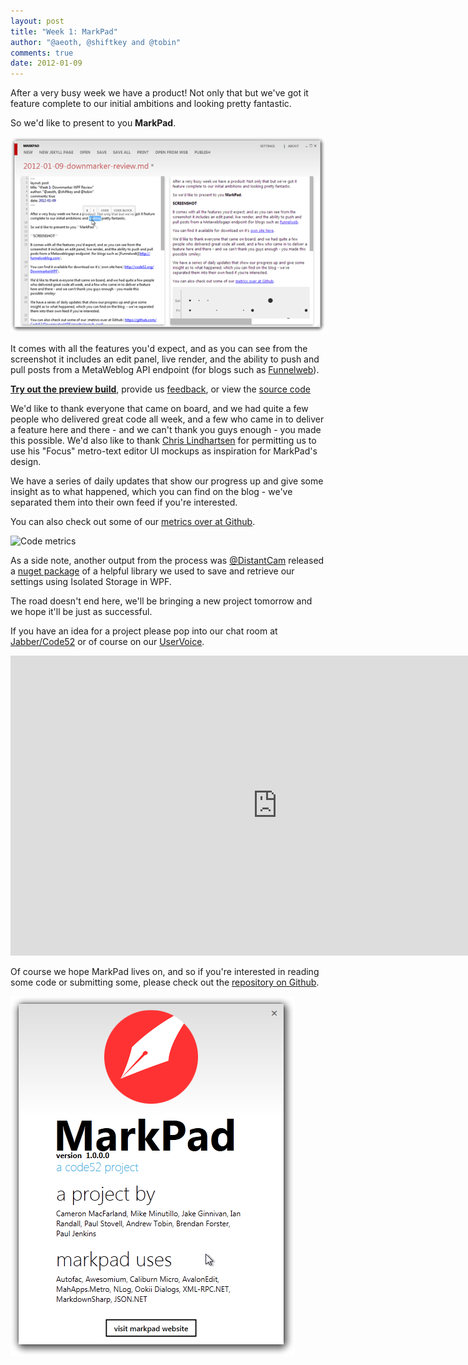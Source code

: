```yaml
--- 
layout: post
title: "Week 1: MarkPad"
author: "@aeoth, @shiftkey and @tobin"
comments: true
date: 2012-01-09
---
```


After a very busy week we have a product!  Not only that but we've got it feature complete to our initial ambitions and looking pretty fantastic.

So we'd like to present to you **MarkPad**.

![](/img/week1-wrapup-screenshot1.png)

It comes with all the features you'd expect, and as you can see from the screenshot it includes an edit panel, live render, and the ability to push and pull posts from a MetaWeblog API endpoint (for blogs such as [Funnelweb](http://funnelweblog.com)).

**[Try out the preview build](https://github.com/downloads/Code52/DownmarkerWPF/Markpad.1.0rc.zip)**, provide us [feedback](https://github.com/Code52/DownmarkerWPF/issues), or view the [source code](https://github.com/Code52/DownmarkerWPF)

We'd like to thank everyone that came on board, and we had quite a few people who delivered great code all week, and a few who came in to deliver a feature here and there - and we can't thank you guys enough - you made this possible. We'd also like to thank [Chris Lindhartsen](http://clindhartsen.deviantart.com/art/Focus-Text-Editor-176271501) for permitting us to use his "Focus" metro-text editor UI mockups as inspiration for MarkPad's design.

We have a series of daily updates that show our progress up and give some insight as to what happened, which you can find on the blog  - we've separated them into their own feed if you're interested.

You can also check out some of our [metrics over at Github](https://github.com/Code52/DownmarkerWPF/graphs/punch_card).

![Code metrics](https://chart.googleapis.com/chart?chs=800x300&chds=-1,24,-1,7,0,8&chf=bg,s,efefef&chd=t:0,1,2,3,4,5,6,7,8,9,10,11,12,13,14,15,16,17,18,19,20,21,22,23,0,1,2,3,4,5,6,7,8,9,10,11,12,13,14,15,16,17,18,19,20,21,22,23,0,1,2,3,4,5,6,7,8,9,10,11,12,13,14,15,16,17,18,19,20,21,22,23,0,1,2,3,4,5,6,7,8,9,10,11,12,13,14,15,16,17,18,19,20,21,22,23,0,1,2,3,4,5,6,7,8,9,10,11,12,13,14,15,16,17,18,19,20,21,22,23,0,1,2,3,4,5,6,7,8,9,10,11,12,13,14,15,16,17,18,19,20,21,22,23,0,1,2,3,4,5,6,7,8,9,10,11,12,13,14,15,16,17,18,19,20,21,22,23,0,1,2,3,4,5,6,7,8,9,10,11,12,13,14,15,16,17,18,19,20,21,22,23|0,0,0,0,0,0,0,0,0,0,0,0,0,0,0,0,0,0,0,0,0,0,0,0,1,1,1,1,1,1,1,1,1,1,1,1,1,1,1,1,1,1,1,1,1,1,1,1,2,2,2,2,2,2,2,2,2,2,2,2,2,2,2,2,2,2,2,2,2,2,2,2,3,3,3,3,3,3,3,3,3,3,3,3,3,3,3,3,3,3,3,3,3,3,3,3,4,4,4,4,4,4,4,4,4,4,4,4,4,4,4,4,4,4,4,4,4,4,4,4,5,5,5,5,5,5,5,5,5,5,5,5,5,5,5,5,5,5,5,5,5,5,5,5,6,6,6,6,6,6,6,6,6,6,6,6,6,6,6,6,6,6,6,6,6,6,6,6,7,7,7,7,7,7,7,7,7,7,7,7,7,7,7,7,7,7,7,7,7,7,7,7|1,2,3,0,0,0,0,0,0,0,0,0,1,0,1,2,3,3,0,3,2,1,0,1,0,0,0,0,0,0,0,0,0,0,0,0,0,0,0,0,0,0,1,0,0,0,0,0,0,0,0,0,0,0,0,0,2,0,0,0,0,0,3,0,0,0,1,1,0,1,5,4,0,0,1,0,0,0,0,0,0,0,0,0,0,0,1,0,1,2,0,0,3,2,1,0,0,0,0,1,0,0,0,1,2,1,2,5,3,1,3,2,0,0,0,1,1,2,3,2,2,0,0,1,0,0,1,3,0,0,0,0,0,3,1,5,2,4,5,4,0,3,8,0,2,1,1,0,0,0,0,0,0,5,0,0,0,0,0,1,1,0,2,1,0,0,0,2,0,0,0,0,0,0,0,0,0,0,0,0,0,0,0,0,0,0,0,0,0,0,0,0&chxt=x,y&chm=o,333333,1,1.0,25.0&chxl=0:||12am|1|2|3|4|5|6|7|8|9|10|11|12pm|1|2|3|4|5|6|7|8|9|10|11||1:||Sun|Mon|Tue|Wed|Thr|Fri|Sat|&cht=s)

As a side note, another output from the process was [@DistantCam](http://twitter.com/DistantCam) released a [nuget package](https://nuget.org/packages/Analects) of a helpful library we used to save and retrieve our settings using Isolated Storage in WPF.

The road doesn't end here, we'll be bringing a new project tomorrow and we hope it'll be just as successful.

If you have an idea for a project please pop into our chat room at [Jabber/Code52](http://jabbr.net/#/rooms/code52) or of course on our [UserVoice](https://code52.uservoice.com/forums/143105-code-52).

<iframe width="853" height="480" src="http://www.youtube.com/embed/59ip0yzT9Ro?hd=1" frameborder="0" allowfullscreen></iframe> 

Of course we hope MarkPad lives on, and so if you're interested in reading some code or submitting some, please check out the [repository on Github](https://github.com/Code52/DownmarkerWPF).

![](/img/week1-wrapup-about.png)